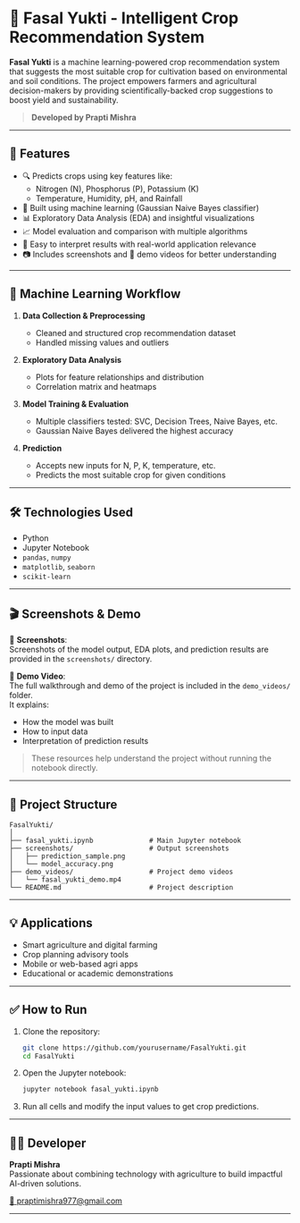 
# 🌾 Fasal Yukti - Intelligent Crop Recommendation System

**Fasal Yukti** is a machine learning-powered crop recommendation system that suggests the most suitable crop for cultivation based on environmental and soil conditions. The project empowers farmers and agricultural decision-makers by providing scientifically-backed crop suggestions to boost yield and sustainability.

> **Developed by Prapti Mishra**

---

## 📌 Features

- 🔍 Predicts crops using key features like:
  - Nitrogen (N), Phosphorus (P), Potassium (K)
  - Temperature, Humidity, pH, and Rainfall
- 🤖 Built using machine learning (Gaussian Naive Bayes classifier)
- 📊 Exploratory Data Analysis (EDA) and insightful visualizations
- 📈 Model evaluation and comparison with multiple algorithms
- 🧩 Easy to interpret results with real-world application relevance
- 📷 Includes screenshots and 🎥 demo videos for better understanding

---

## 🧠 Machine Learning Workflow

1. **Data Collection & Preprocessing**
   - Cleaned and structured crop recommendation dataset
   - Handled missing values and outliers

2. **Exploratory Data Analysis**
   - Plots for feature relationships and distribution
   - Correlation matrix and heatmaps

3. **Model Training & Evaluation**
   - Multiple classifiers tested: SVC, Decision Trees, Naive Bayes, etc.
   - Gaussian Naive Bayes delivered the highest accuracy

4. **Prediction**
   - Accepts new inputs for N, P, K, temperature, etc.
   - Predicts the most suitable crop for given conditions

---

## 🛠 Technologies Used

- Python
- Jupyter Notebook
- `pandas`, `numpy`
- `matplotlib`, `seaborn`
- `scikit-learn`

---

## 🎬 Screenshots & Demo

📸 **Screenshots**:  
Screenshots of the model output, EDA plots, and prediction results are provided in the `screenshots/` directory.

🎥 **Demo Video**:  
The full walkthrough and demo of the project is included in the `demo_videos/` folder.  
It explains:
- How the model was built
- How to input data
- Interpretation of prediction results

> These resources help understand the project without running the notebook directly.

---

## 📁 Project Structure

```
FasalYukti/
│
├── fasal_yukti.ipynb              # Main Jupyter notebook
├── screenshots/                   # Output screenshots
│   ├── prediction_sample.png
│   └── model_accuracy.png
├── demo_videos/                   # Project demo videos
│   └── fasal_yukti_demo.mp4
└── README.md                      # Project description
```

---

## 💡 Applications

- Smart agriculture and digital farming
- Crop planning advisory tools
- Mobile or web-based agri apps
- Educational or academic demonstrations

---

## ✅ How to Run

1. Clone the repository:
   ```bash
   git clone https://github.com/yourusername/FasalYukti.git
   cd FasalYukti
   ```

2. Open the Jupyter notebook:
   ```bash
   jupyter notebook fasal_yukti.ipynb
   ```

3. Run all cells and modify the input values to get crop predictions.

---

## 🙋‍♀️ Developer

**Prapti Mishra**  
Passionate about combining technology with agriculture to build impactful AI-driven solutions.

[📧 praptimishra977@gmail.com](mailto:praptimishra977@gmail.com)

---

